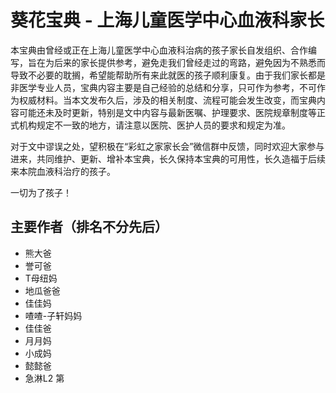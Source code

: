 # 葵花宝典 - 上海儿童医学中心血液科家长
本宝典由曾经或正在上海儿童医学中心血液科治病的孩子家长自发组织、合作编写，旨在为后来的家长提供参考，避免走我们曾经走过的弯路，避免因为不熟悉而导致不必要的耽搁，希望能帮助所有来此就医的孩子顺利康复。由于我们家长都是非医学专业人员，宝典内容主要是自己经验的总结和分享，只可作为参考，不可作为权威材料。当本文发布久后，涉及的相关制度、流程可能会发生改变，而宝典内容可能还未及时更新，特别是文中内容与最新医嘱、护理要求、医院规章制度等正式机构规定不一致的地方，请注意以医院、医护人员的要求和规定为准。

对于文中谬误之处，望积极在“彩虹之家家长会”微信群中反馈，同时欢迎大家参与进来，共同维护、更新、增补本宝典，长久保持本宝典的可用性，长久造福于后续来本院血液科治疗的孩子。

一切为了孩子！

## 主要作者（排名不分先后）
- 熊大爸
- 誉可爸
- T母纽妈
- 地瓜爸爸
- 佳佳妈
- 喳喳-子轩妈妈
- 佳佳爸
- 月月妈
- 小成妈
- 懿懿爸
- 急淋L2 第
